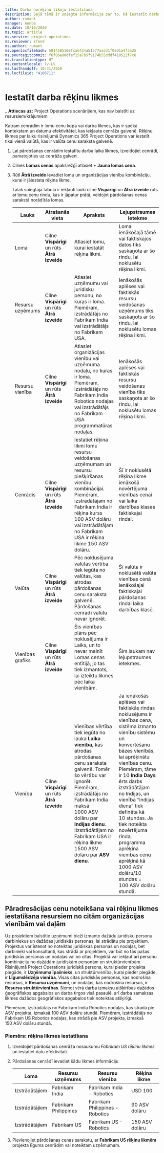 ```yaml
---
title: Darba norēķinu likmju iestatīšana
description: Šajā tēmā ir sniegta informācija par to, kā iestatīt darba norēķinu likmes risinājumā Project Operations.
author: rumant
manager: Annbe
ms.date: 10/16/2020
ms.topic: article
ms.service: project-operations
ms.reviewer: kfend
ms.author: rumant
ms.openlocfilehash: 501458510efca6434a51577aacd1f09d1a4faa25
ms.sourcegitcommit: f6f86e80dfef15a7b5f9174b55dddf410522f7c8
ms.translationtype: HT
ms.contentlocale: lv-LV
ms.lasthandoff: 10/31/2020
ms.locfileid: "4180711"
---
```

# <a name="set-up-labor-bill-rates"></a>Iestatīt darba rēķinu likmes

_ **Attiecas uz:** Project Operations scenārijiem, kas nav balstīti uz resursiem/krājumiem

Katram cenrādim ir lomu cenu kopa vai darba likmes, kas ir spēkā kontekstam un datumu efektivitātei, kas iekļauta cenrāža galvenē. Rēķinu likmes par laiku risinājumā Dynamics 365 Project Operations var iestatīt tikai vienā valūtā, kas ir valūta cenu saraksta galvenē.

1. Lai pārdošanas cenrādim iestatītu darba laika likmes, izveidojiet cenrādi, pamatojoties uz cenrāža galveni. 
2. Cilnes **Lomas cenas** apakšrežģī atlasiet **+ Jauna lomas cena**. 
3. Rūtī **Ātrā izveide** ievadiet lomu un organizācijas vienību kombināciju, kurai ir jāiestata rēķina likme.

   Tālāk sniegtajā tabulā ir iekļauti lauki cilnē **Vispārīgi** un **Ātrā izveide** rūts ar lomu cenu rindu, kas ir jāpatur prātā, veidojot pārdošanas cenas sarakstā norādītās lomas.

    | Lauks | Atrašanās vieta | Apraksts | Lejupstraumes ietekme |
    | --- | --- | --- | --- |
    | Loma | Cilne **Vispārīgi** un rūts **Ātrā izveide** | Atlasiet lomu, kurai iestatāt rēķina likmi. | Loma ienākošajā tāmē vai faktiskajos datos tiks saskaņota ar šo rindu, lai noklusētu rēķina likmi. |
    | Resursu uzņēmums | Cilne **Vispārīgi** un rūts **Ātrā izveide** | Atlasiet uzņēmumu vai juridisku personu, no kuras ir loma. Piemēram, izstrādātājs no Fabrikam India vai izstrādātājs no Fabrikam USA. | Ienākošās aplēses vai faktiskās resursu veidošanas uzņēmums tiks saskaņots ar šo rindu, lai noklusētu lomas rēķina likmi. |
    | Resursu vienība | Cilne **Vispārīgi** un rūts **Ātrā izveide** | Atlasiet organizācijas vienību vai uzņēmuma nodaļu, no kuras ir loma. Piemēram, izstrādātājs no Fabrikam India Robotics nodaļas vai izstrādātājs no Fabrikam USA programmatūras nodaļas. | Ienākošās aplēses vai faktiskās resursu veidošanas vienība tiks saskaņota ar šo rindu, lai noklusētu lomas rēķina likmi. |
    | Cenrādis | Cilne **Vispārīgi** un rūts **Ātrā izveide** | Iestatiet rēķina likmi lomu resursu veidošanas uzņēmumam un resursu piešķiršanas vienību kombinācijai. Piemēram, izstrādātājam no Fabrikam India ir rēķina kurss 100 ASV dolāru vai izstrādātājam no Fabrikam USA ir rēķina likme 150 ASV dolāru. | Šī ir noklusētā rēķina likme ienākošā novērtējuma vienības cenai vai laika darbības klases faktiskajai rindai. |
    | Valūta | Cilne **Vispārīgi** un rūts **Ātrā izveide**| Pēc noklusējuma valūtas vērtība tiek iegūta no valūtas, kas atrodas pārdošanas cenu saraksta galvenē. Pārdošanas cenrādī valūtu nevar ignorēt. | Šī valūta ir noklusētā valūta vienības cenā ienākošajai faktiskajai pārdošanas rindai laika darbības klasē. |
    | Vienības grafiks | Cilne **Vispārīgi** un rūts **Ātrā izveide** | Šis vienības plāns pēc noklusējuma ir Laiks, un to nevar mainīt Lomas cenas entītijā, jo tas tiek izmantots, lai izteiktu likmes pēc laika vienībām. | Šim laukam nav lejupstraumes ietekmes. |
    | Vienība | Cilne **Vispārīgi** un rūts **Ātrā izveide** | Vienības vērtība tiek iegūta no lauka **Laika vienība**, kas atrodas pārdošanas cenu saraksta galvenē. Tomēr šo vērtību var ignorēt. Piemēram, izstrādātājs no Fabrikam India maksā 1000 ASV dolāru par **Indijas dienu**. IIzstrādātājam no Fabrikam USA ir rēķina likme 1500 ASV dolāru par **ASV dienu**. | Ja ienākošās aplēses vai faktiskās rindas noklusējums ir vienības cena, sistēma izmanto vienību sistēmu un konvertēšanu bāzes vienībās, lai aprēķinātu vienības cenu. Piemēram, tāme ir 10 **India Days** ērts darbs izstrādātājam no Indijas, un vienība “Indijas diena” tiek definēta kā 10 stundas. Ja tiek noteikta novērtējuma rinda, programma aprēķina vienības cenu aprēķinā kā 1000 ASV dolāru/10 stundas = 100 ASV dolāru stundā. |

## <a name="transfer-pricing-or-set-up-bill-rates-for-resources-from-other-organizational-units-or-divisions"></a>Pāradresācijas cenu noteikšana vai rēķinu likmes iestatīšana resursiem no citām organizācijas vienībām vai daļām 

Uz projektiem balstītie uzņēmumi bieži izmanto dažādu juridisku personu darbiniekus un dažādas juridiskās personas, lai strādātu pie projektiem. Projektus var īstenot no noteiktas juridiskas personas un nodaļas, bet darbinieki vai konsultanti, kas strādā ar projektiem, var būt no tās pašas juridiskās personas un nodaļas vai no citas. Projektā var iekļaut arī personu kombināciju no dažādām juridiskām personām un struktūrvienībām. Risinājumā Project Operations juridiskā persona, kurai pieder projekta piegāde, ir **Uzņēmuma īpašnieks**, un struktūrvienība, kurai pieder piegāde, ir **Līgumslēdzēja vienība**. Visas citas juridiskās personas, kas nodrošina resursus, ir **Resursu uzņēmumi**, un nodaļas, kas nodrošina resursus, ir **Resursu struktūrvienības**. Ņemot vērā darba izmaksu atšķirības dažādos ģeogrāfiskos apgabalos un darba tirgos visā pasaulē, arī darba samaksas likmes dažādos ģeogrāfiskos apgabalos tiek noteiktas atšķirīgi.

Piemēram, izstrādātājs no Fabrikam India Robotics nodaļas, kas strādā pie ASV projekta, izmaksā 100 ASV dolāru stundā. Piemēram, izstrādātājs no Fabrikam US Robotics nodaļas, kas strādā pie ASV projekta, izmaksā 150 ASV dolāru stundā. 

### <a name="example-set-up-a-bill-rate"></a>Piemērs: rēķina likmes iestatīšana 

1. Izveidojiet pārdošanas cenrāža nosaukumu *Fabrikam US rēķinu likmes* un iestatiet datu efektivitāti.
2. Pārdošanas cenrādī ievadiet šādu likmes informāciju:

    | Loma | Resursu uzņēmums | Resursu vienība | Rēķina likme |
    | --- | --- | --- | --- |
    | Izstrādātājiem | Fabrikam India | Fabrikam India - Robotics | USD 100 |
    | Izstrādātājiem | Fabrikam Philippines | Fabrikam Philippines - Robotics | 90 ASV dolāru |
    | Izstrādātājiem | Fabrikam US | Fabrikam US - Robotics | 150 ASV dolāru |

3. Pievienojiet pārdošanas cenas sarakstu, ar **Fabrikam US rēķinu likmēm** projekta līguma cenrādim vai noteiktam uzņēmumam.
